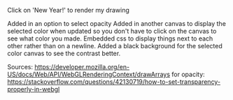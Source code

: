 Click on 'New Year!' to render my drawing

Added in an option to select opacity
Added in another canvas to display the selected color when updated so you don't have to click on the canvas to see what color you made.
Embedded css to display things next to each other rather than on a newline.
Added a black background for the selected color canvas to see the contrast better. 

Sources:
https://developer.mozilla.org/en-US/docs/Web/API/WebGLRenderingContext/drawArrays
for opacity:
https://stackoverflow.com/questions/42130719/how-to-set-transparency-properly-in-webgl